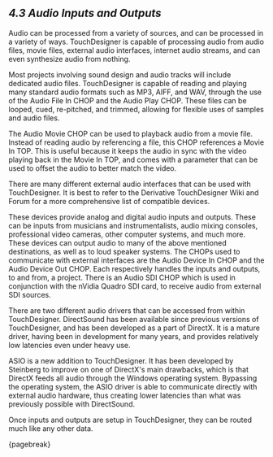 
## *4.3 Audio Inputs and Outputs*

Audio can be processed from a variety of sources, and can be processed in a variety of ways. TouchDesigner is capable of processing audio from audio files, movie files, external audio interfaces, internet audio streams, and can even synthesize audio from nothing. 

Most projects involving sound design and audio tracks will include dedicated audio files. TouchDesigner is capable of reading and playing many standard audio formats such as MP3, AIFF, and WAV, through the use of the Audio File In CHOP and the Audio Play CHOP. These files can be looped, cued, re-pitched, and trimmed, allowing for flexible uses of samples and audio files.

The Audio Movie CHOP can be used to playback audio from a movie file. Instead of reading audio by referencing a file, this CHOP references a Movie In TOP. This is useful because it keeps the audio in sync with the video playing back in the Movie In TOP, and comes with a parameter that can be used to offset the audio to better match the video.

There are many different external audio interfaces that can be used with TouchDesigner. It is best to refer to the Derivative TouchDesigner Wiki and Forum for a more comprehensive list of compatible devices. 

These devices provide analog and digital audio inputs and outputs. These can be inputs from musicians and instrumentalists, audio mixing consoles, professional video cameras, other computer systems, and much more. These devices can output audio to many of the above mentioned destinations, as well as to loud speaker systems. The CHOPs used to communicate with external interfaces are the Audio Device In CHOP and the Audio Device Out CHOP. Each respectively handles the inputs and outputs, to and from, a project. There is an Audio SDI CHOP which is used in conjunction with the nVidia Quadro SDI card, to receive audio from external SDI sources. 

There are two different audio drivers that can be accessed from within TouchDesigner. DirectSound has been available since previous versions of TouchDesigner, and has been developed as a part of DirectX. It is a mature driver, having been in development for many years, and provides relatively low latencies even under heavy use. 

ASIO is a new addition to TouchDesigner. It has been developed by Steinberg to improve on one of DirectX's main drawbacks, which is that DirectX feeds all audio through the Windows operating system. Bypassing the operating system, the ASIO driver is able to communicate directly with external audio hardware, thus creating lower latencies than what was previously possible with DirectSound.

Once inputs and outputs are setup in TouchDesigner, they can be routed much like any other data. 

{pagebreak}